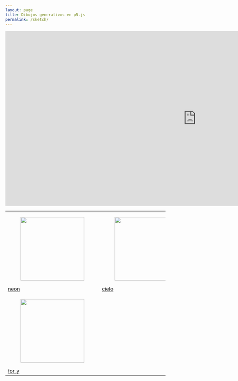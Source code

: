 ```yaml
---
layout: page
title: Dibujos generativos en p5.js
permalink: /sketch/
---
```


  <div>
    <iframe src="https://gustavolsj.github.io/dibujos/colores_toolness.html" name="ifrm" width="1200" height="550" frameborder="0"> </iframe>

<table>
<tr>
<td>
    <figure><img loading="lazy" width="200" height="200" src="https://gustavolsj.github.io/dibujos/neon.JPG" alt="" /></figure>
    <a href="https://gustavolsj.github.io/dibujos/neon_toolness.html" target="ifrm">neon</a>
</td>

<td>
    <figure><img loading="lazy" width="200" height="200" src="https://gustavolsj.github.io/dibujos/cieloHue.jpg" alt="" /></figure>
    <a href="https://gustavolsj.github.io/dibujos/cieloHue_toolness.html" target="ifrm">cielo</a>
</td>

<td>
    <figure><img loading="lazy" width="200" height="200" src="https://gustavolsj.github.io/dibujos/colores.jpg" alt="" /></figure>
    <a href="https://gustavolsj.github.io/dibujos/colores_toolness.html" target="ifrm">colores</a>
</td>

<td>
    <figure><img loading="lazy" width="200" height="200" src="https://gustavolsj.github.io/dibujos/rotacion.jpg" alt="" /></figure>
    <a href="https://gustavolsj.github.io/dibujos/rotacion_toolness.html" target="ifrm">rotacion</a>
</td>

<tr>
<td>
    <figure><img loading="lazy" width="200" height="200" src="https://gustavolsj.github.io/dibujos/for_y.JPG" alt="" /></figure>
    <a href="https://gustavolsj.github.io/dibujos/for_y_toolness.html" target="ifrm">for_y</a>
</td>
</tr>
</table>
  </div>
